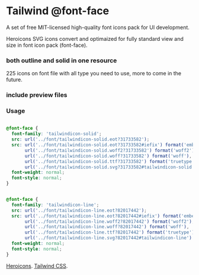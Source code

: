# Tailwind @font-face

A set of free MIT-licensed high-quality font icons pack for UI development.

Heroicons SVG icons convert and optimaized for fully standard view and size in font icon pack (font-face).

### both outline and solid in one resource

225 icons on font file with all type you need to use, more to come in the future.

### include preview files 

### Usage

```css

@font-face {
  font-family: 'tailwindicon-solid';
  src: url('../font/tailwindicon-solid.eot?31733582');
  src: url('../font/tailwindicon-solid.eot?31733582#iefix') format('embedded-opentype'),
       url('../font/tailwindicon-solid.woff2?31733582') format('woff2'),
       url('../font/tailwindicon-solid.woff?31733582') format('woff'),
       url('../font/tailwindicon-solid.ttf?31733582') format('truetype'),
       url('../font/tailwindicon-solid.svg?31733582#tailwindicon-solid') format('svg');
  font-weight: normal;
  font-style: normal;
}


@font-face {
  font-family: 'tailwindicon-line';
  src: url('../font/tailwindicon-line.eot?82017442');
  src: url('../font/tailwindicon-line.eot?82017442#iefix') format('embedded-opentype'),
       url('../font/tailwindicon-line.woff2?82017442') format('woff2'),
       url('../font/tailwindicon-line.woff?82017442') format('woff'),
       url('../font/tailwindicon-line.ttf?82017442') format('truetype'),
       url('../font/tailwindicon-line.svg?82017442#tailwindicon-line') format('svg');
  font-weight: normal;
  font-style: normal;
}
```
[Heroicons](https://heroicons.com/).
[Tailwind CSS](https://tailwindcss.com).

